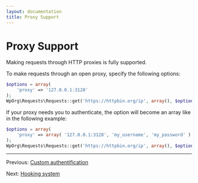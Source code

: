 ```yaml
---
layout: documentation
title: Proxy Support
---
```


Proxy Support
=============

Making requests through HTTP proxies is fully supported.

To make requests through an open proxy, specify the following options:

```php
$options = array(
    'proxy' => '127.0.0.1:3128'
);
WpOrg\Requests\Requests::get('https://httpbin.org/ip', array(), $options);
```

If your proxy needs you to authenticate, the option will become an array like
in the following example:

```php
$options = array(
    'proxy' => array( '127.0.0.1:3128', 'my_username', 'my_password' )
);
WpOrg\Requests\Requests::get('https://httpbin.org/ip', array(), $options);
```

***

Previous: [Custom authentification](authentication-custom.html)

Next: [Hooking system](hooks.html)
